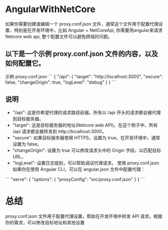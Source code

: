 # AngularWithNetCore
如果你需要创建或编辑一个 proxy.conf.json 文件，通常这个文件用于配置代理设置，特别是在开发环境中，比如 Angular + NetCoreApi, 你需要用angular来请求Netcore web api, 整个配置文件可以避免跨域的问题。

## 以下是一个示例 proxy.conf.json 文件的内容，以及如何配置它。

示例 proxy.conf.json
\```
{
  "/api": {
    "target": "http://localhost:3000",
    "secure": false,
    "changeOrigin": true,
    "logLevel": "debug"
  }
}
\```

## 说明
- "/api": 这是你希望代理的请求路径前缀。所有以 /api 开头的请求都会被代理到目标服务器。
- "target": 这是目标服务器的地址(Netcore web API)。在这个例子中，所有 /api 请求都会被转发到 http://localhost:3000。
- "secure": 如果目标服务器使用 HTTPS，设置为 true。在开发环境中，通常设置为 false。
- "changeOrigin": 设置为 true 可以修改请求头中的 Origin 字段，以匹配目标 URL。
- "logLevel": 设置日志级别，可以帮助调试代理请求。
使用 proxy.conf.json
如果你在使用 Angular CLI，可以在 angular.json 文件中配置代理：

\```
"serve": {
  "options": {
    "proxyConfig": "src/proxy.conf.json"
  }
}
\```

# 总结
proxy.conf.json 文件用于配置代理设置，帮助在开发环境中转发 API 请求。根据你的需求，可以修改目标地址和其他设置
